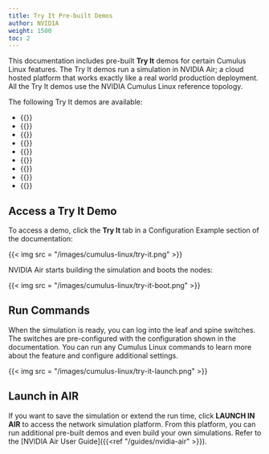 ```yaml
---
title: Try It Pre-built Demos
author: NVIDIA
weight: 1500
toc: 2
---
```

This documentation includes pre-built **Try It** demos for certain Cumulus Linux features. The Try It demos run a simulation in NVIDIA Air; a cloud hosted platform that works exactly like a real world production deployment. All the Try It demos use the NVIDIA Cumulus Linux reference topology.

The following Try It demos are available:
- {{<link url="Configuration-Example" text="BGP">}}
- {{<link url="Protocol-Independent-Multicast-PIM/#configuration-example" text="PIM">}}
- {{<link url="Inter-subnet-Routing/#configure-route-targets" text="EVPN downstream VNI">}}
- {{<link url="EVPN-Multihoming/#configuration-example" text="EVPN multihoming">}}
- {{<link url="Configuration-Examples/#evpn-symmetric-routing" text="EVPN symmetric routing">}}
- {{<link url="Multi-Chassis-Link-Aggregation-MLAG/#configuration-example" text="MLAG">}}
- {{<link url="Virtual-Router-Redundancy-VRR-and-VRRP/#configuration-example" text="VRR">}}
- {{<link url="Static-VXLAN-Tunnels/#single-vxlan-device" text="Single VXLAN device">}}
- {{<link url="VXLAN-Active-active-Mode/#configuration-example" text="VXLAN Active-active Mode">}}

## Access a Try It Demo

To access a demo, click the **Try It** tab in a Configuration Example section of the documentation:

{{< img src = "/images/cumulus-linux/try-it.png" >}}

NVIDIA Air starts building the simulation and boots the nodes:

{{< img src = "/images/cumulus-linux/try-it-boot.png" >}}

## Run Commands

When the simulation is ready, you can log into the leaf and spine switches. The switches are pre-configured with the configuration shown in the documentation. You can run any Cumulus Linux commands to learn more about the feature and configure additional settings.

{{< img src = "/images/cumulus-linux/try-it-launch.png" >}}

## Launch in AIR
<!-- vale off -->
If you want to save the simulation or extend the run time, click **LAUNCH IN AIR** to access the network simulation platform. From this platform, you can run additional pre-built demos and even build your own simulations. Refer to the [NVIDIA Air User Guide]({{<ref "/guides/nvidia-air" >}}).
<!-- vale on -->
